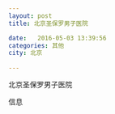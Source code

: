 ```yaml
--- 
layout: post 
title: 北京圣保罗男子医院

date:   2016-05-03 13:39:56 
categories: 其他  
city: 北京
  
--- 
```

   
北京圣保罗男子医院

信息

